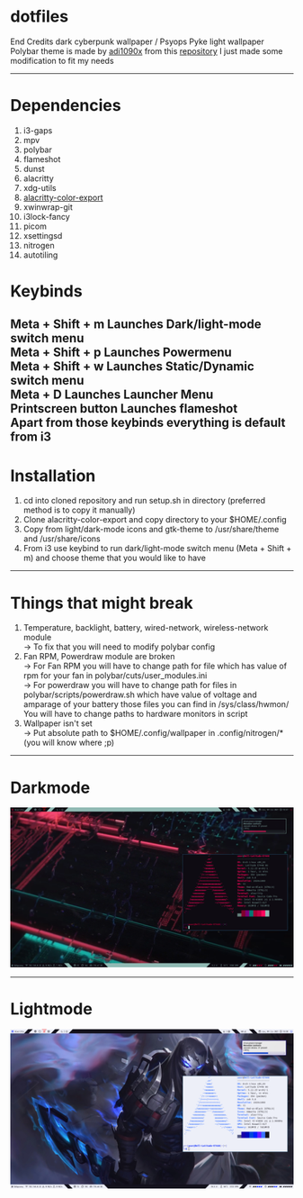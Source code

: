 # dotfiles
End Credits dark cyberpunk wallpaper / Psyops Pyke light wallpaper <br>
Polybar theme is made by [adi1090x](https://github.com/adi1090x) from this [repository](https://github.com/adi1090x/polybar-themes) I just made some modification to fit my needs

---

# Dependencies

1. i3-gaps
2. mpv
3. polybar
4. flameshot
5. dunst
6. alacritty
7. xdg-utils
8. [alacritty-color-export](https://github.com/egeesin/alacritty-color-export)
9. xwinwrap-git
10. i3lock-fancy
11. picom
12. xsettingsd
13. nitrogen
14. autotiling

# Keybinds

Meta + Shift + m Launches Dark/light-mode switch menu <br>
Meta + Shift + p Launches Powermenu <br>
Meta + Shift + w Launches Static/Dynamic switch menu <br>
Meta + D Launches Launcher Menu <br>
Printscreen button Launches flameshot <br>
Apart from those keybinds everything is default from i3
---
# Installation

1. cd into cloned repository and run setup.sh in directory (preferred method is to copy it manually)
2. Clone alacritty-color-export and copy directory to your $HOME/.config
3. Copy from light/dark-mode icons and gtk-theme to /usr/share/theme and /usr/share/icons
4. From i3 use keybind to run dark/light-mode switch menu (Meta + Shift + m) and choose theme that you would like to have

---
# Things that might break

1. Temperature, backlight, battery, wired-network, wireless-network module <br>
-> To fix that you will need to modify polybar config
2. Fan RPM, Powerdraw module are broken <br>
-> For Fan RPM you will have to change path for file which has value of rpm for your fan in polybar/cuts/user_modules.ini<br>
-> For powerdraw you will have to change path for files in polybar/scripts/powerdraw.sh which have value of voltage and amparage of your battery those files you can find in /sys/class/hwmon/ <br>
You will have to change paths to hardware monitors in script 
3. Wallpaper isn't set <br>
-> Put absolute path to $HOME/.config/wallpaper in .config/nitrogen/* (you will know where ;p)

---
# Darkmode

<img src="https://github.com/WWojnas/dotfiles/blob/master/dark.png">

---

# Lightmode

<img src="https://github.com/WWojnas/dotfiles/blob/master/light.png">

